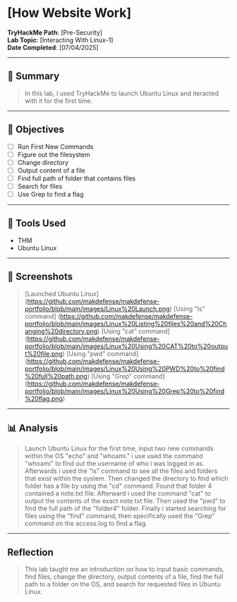 # [How Website Work]

**TryHackMe Path**: [Pre-Security]  
**Lab Topic**: [Interacting With Linux-1]  
**Date Completed**: [07/04/2025]

---

## 🧠 Summary

> In this lab, I used TryHackMe to launch Ubuntu Linux and iteracted with it for the first time.

---

## 🎯 Objectives
- [ ] Run First New Commands
- [ ] Figure out the filesystem
- [ ] Change directory
- [ ] Output content of a file
- [ ] Find full path of folder that contains files
- [ ] Search for files
- [ ] Use Grep to find a flag
      
---

## 🧰 Tools Used
- THM
- Ubuntu Linux

---

## 📸 Screenshots

> [Launched Ubuntu Linux] (https://github.com/makdefense/makdefense-portfolio/blob/main/images/Linux%20Launch.png)
> [Using "ls" command] (https://github.com/makdefense/makdefense-portfolio/blob/main/images/Linux%20Listing%20files%20and%20Changing%20directory.png)
> [Using "cat" command] (https://github.com/makdefense/makdefense-portfolio/blob/main/images/Linux%20Using%20CAT%20to%20output%20file.png)
> [Using "pwd" command] (https://github.com/makdefense/makdefense-portfolio/blob/main/images/Linux%20Using%20PWD%20to%20find%20full%20path.png)
> [Using "Grep" command] (https://github.com/makdefense/makdefense-portfolio/blob/main/images/Linux%20Using%20Grep%20to%20find%20flag.png)

---

## 📊 Analysis

> Launch Ubuntu Linux for the first time, input two new commands within the OS "echo" and "whoami." i use used the command "whoami" to find out the username of who i was logged
in as. Afterwards i used the "ls" command to see all the files and folders that exist within the system. Then changed the directory to find which folder has a file by using the "cd" command. Found
that folder 4 contained a note.txt file. Afterward i used the command "cat" to output the contents of the exact note.txt file. Then used the "pwd" to find the full path of the
"folder4" folder. Finally i started searching for files using the "find" command, then specifically used the "Grep" command on the access.log to find a flag.

---

## Reflection

> This lab taught me an introduction on how to input basic commands, find files, change the directory, output contents of a file, find the full path to a folder on the OS, and
search for requested files in Ubuntu Linux.
